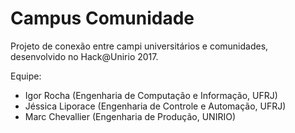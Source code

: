 # Campus Comunidade
Projeto de conexão entre campi universitários e comunidades, desenvolvido no Hack@Unirio 2017.

Equipe: 
  - Igor Rocha (Engenharia de Computação e Informação, UFRJ)
  - Jéssica Liporace (Engenharia de Controle e Automação, UFRJ)
  - Marc Chevallier (Engenharia de Produção, UNIRIO)

